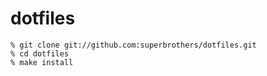 # dotfiles

```
% git clone git://github.com:superbrothers/dotfiles.git
% cd dotfiles
% make install
```
